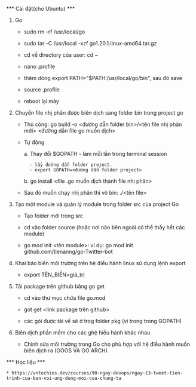 *** Cài đặt(cho Ubuntu) *** 

1. Go

	* sudo rm -rf /usr/local/go
	
	* sudo tar -C /usr/local -xzf go1.20.1.linux-amd64.tar.gz
	
	* cd về directory của user: cd ~
	
	* nano .profile
	
	* thêm dòng export PATH="$PATH:/usr/local/go/bin", sau đó save
	
	* source .profile

	* reboot lại máy

2. Chuyển file nhị phân được biên dịch sang folder bin trong project go

	* Thủ công: go build -o <đường dẫn folder bin>/<tên file nhị phân mới> <đường dẫn file go muốn dịch>

	* Tự động
	
		a. Thay đổi $GOPATH - làm mỗi lần trong terminal session

			- lấy đường dẫn folder project.
			- export GOPATH=<đường dẫn folder project>
		
		b. go install <file .go muốn dịch thành file nhị phân>

	* Sau đó muốn chạy nhị phân thì vô bin: ./<tên file>

3. Tạo một module và quản lý module trong folder src của project Go

	* Tạo folder mới trong src

	* cd vào folder source (hoặc nơi nào bên ngoài có thể thấy hết các module)

	* go mod init <tên module>: ví dụ: go mod init github.com/tienanng/go-Twitter-bot

4. Khai báo biến môi trường trên hệ điều hành linux sử dụng lệnh export

	* export TÊN_BIẾN=giá_trị

5. Tải package trên github băng go get

	* cd vào thư mục chứa file go.mod

	* got get <link package trên github>
	
	* các gói được tải về sẽ ở trog folder pkg (vì trong trong GOPATH)

6. Biên dịch phần mềm cho các ghệ hiều hành khác nhau

	* Chỉnh sửa môi trường trong Go cho phù hợp với hệ điều hành muốn biên dịch ra (GOOS VÀ GO ARCH)

*** Học liệu ***

	* https://vntechies.dev/courses/90-ngay-devops/ngay-13-tweet-tien-trinh-cua-ban-voi-ung-dung-moi-cua-chung-ta